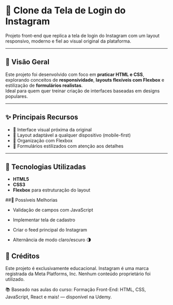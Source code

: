 # 📸 Clone da Tela de Login do Instagram

Projeto front-end que replica a tela de login do Instagram com um layout responsivo, moderno e fiel ao visual original da plataforma.

---

## 👀 Visão Geral

Este projeto foi desenvolvido com foco em **praticar HTML e CSS**, explorando conceitos de **responsividade**, **layouts flexíveis com Flexbox** e estilização de **formulários realistas**.  
Ideal para quem quer treinar criação de interfaces baseadas em designs populares.

---

## ✨ Principais Recursos

- 🎯 Interface visual próxima da original  
- 📱 Layout adaptável a qualquer dispositivo (mobile-first)  
- 🧱 Organização com Flexbox  
- 🧩 Formulários estilizados com atenção aos detalhes  

---

## 🧰 Tecnologias Utilizadas

- **HTML5**  
- **CSS3**  
- **Flexbox** para estruturação do layout



##🌱 Possíveis Melhorias

- Validação de campos com JavaScript

 - Implementar tela de cadastro

- Criar o feed principal do Instagram

- Alternância de modo claro/escuro 🌗



## 📝 Créditos
Este projeto é exclusivamente educacional.
Instagram é uma marca registrada da Meta Platforms, Inc.
Nenhum conteúdo proprietário foi utilizado.

📚 Baseado nas aulas do curso:
Formação Front-End: HTML, CSS, JavaScript, React e mais! — disponível na Udemy.

